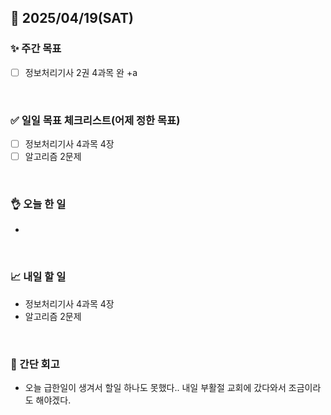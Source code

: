 ## 📅 2025/04/19(SAT)


### ✨ 주간 목표

- [ ] 정보처리기사 2권 4과목 완 +a

<br/>

### ✅ 일일 목표 체크리스트(어제 정한 목표)

- [ ] 정보처리기사 4과목 4장
- [ ] 알고리즘 2문제

<br/>

### 👌 오늘 한 일

- 

<br/>

### 📈 내일 할 일

- 정보처리기사 4과목 4장
- 알고리즘 2문제
  
<br/>

### 💭 간단 회고

- 오늘 급한일이 생겨서 할일 하나도 못했다.. 내일 부활절 교회에 갔다와서 조금이라도 해야겠다.
